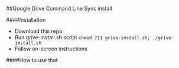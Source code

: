 ##Google Drive Command Line Sync install


####Installation
- Download this repo
- Run grive-install.sh script
	`chmod 711 grive-install.sh; ./grive-install.sh`
- Follow on-screen instructions




####How to use that


